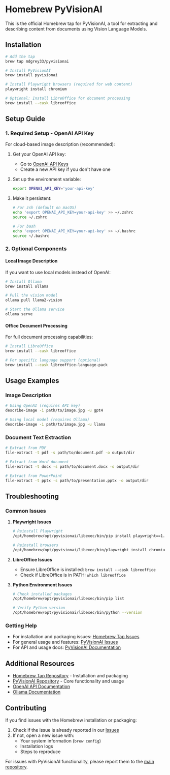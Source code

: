 # Homebrew PyVisionAI

This is the official Homebrew tap for PyVisionAI, a tool for extracting and describing content from documents using Vision Language Models.

## Installation

```bash
# Add the tap
brew tap mdgrey33/pyvisionai

# Install PyVisionAI
brew install pyvisionai

# Install Playwright browsers (required for web content)
playwright install chromium

# Optional: Install LibreOffice for document processing
brew install --cask libreoffice
```

## Setup Guide

### 1. Required Setup - OpenAI API Key

For cloud-based image description (recommended):

1. Get your OpenAI API key:
   - Go to [OpenAI API Keys](https://platform.openai.com/api-keys)
   - Create a new API key if you don't have one
   
2. Set up the environment variable:
   ```bash
   export OPENAI_API_KEY='your-api-key'
   ```

3. Make it persistent:
   ```bash
   # For zsh (default on macOS)
   echo 'export OPENAI_API_KEY=your-api-key' >> ~/.zshrc
   source ~/.zshrc

   # For bash
   echo 'export OPENAI_API_KEY=your-api-key' >> ~/.bashrc
   source ~/.bashrc
   ```

### 2. Optional Components

#### Local Image Description
If you want to use local models instead of OpenAI:
```bash
# Install Ollama
brew install ollama

# Pull the vision model
ollama pull llama2-vision

# Start the Ollama service
ollama serve
```

#### Office Document Processing
For full document processing capabilities:
```bash
# Install LibreOffice
brew install --cask libreoffice

# For specific language support (optional)
brew install --cask libreoffice-language-pack
```

## Usage Examples

### Image Description
```bash
# Using OpenAI (requires API key)
describe-image -i path/to/image.jpg -u gpt4

# Using local model (requires Ollama)
describe-image -i path/to/image.jpg -u llama
```

### Document Text Extraction
```bash
# Extract from PDF
file-extract -t pdf -s path/to/document.pdf -o output/dir

# Extract from Word document
file-extract -t docx -s path/to/document.docx -o output/dir

# Extract from PowerPoint
file-extract -t pptx -s path/to/presentation.pptx -o output/dir
```

## Troubleshooting

### Common Issues

1. **Playwright Issues**
   ```bash
   # Reinstall Playwright
   /opt/homebrew/opt/pyvisionai/libexec/bin/pip install playwright==1.41.0
   
   # Reinstall browsers
   /opt/homebrew/opt/pyvisionai/libexec/bin/playwright install chromium
   ```

2. **LibreOffice Issues**
   - Ensure LibreOffice is installed: `brew install --cask libreoffice`
   - Check if LibreOffice is in PATH: `which libreoffice`

3. **Python Environment Issues**
   ```bash
   # Check installed packages
   /opt/homebrew/opt/pyvisionai/libexec/bin/pip list
   
   # Verify Python version
   /opt/homebrew/opt/pyvisionai/libexec/bin/python --version
   ```

### Getting Help

- For installation and packaging issues: [Homebrew Tap Issues](https://github.com/roland/homebrew-pyvisionai/issues)
- For general usage and features: [PyVisionAI Issues](https://github.com/MDGrey33/pyvisionai/issues)
- For API and usage docs: [PyVisionAI Documentation](https://github.com/MDGrey33/pyvisionai#readme)

## Additional Resources

- [Homebrew Tap Repository](https://github.com/roland/homebrew-pyvisionai) - Installation and packaging
- [PyVisionAI Repository](https://github.com/MDGrey33/pyvisionai) - Core functionality and usage
- [OpenAI API Documentation](https://platform.openai.com/docs/introduction)
- [Ollama Documentation](https://github.com/ollama/ollama)

## Contributing

If you find issues with the Homebrew installation or packaging:
1. Check if the issue is already reported in our [Issues](https://github.com/roland/homebrew-pyvisionai/issues)
2. If not, open a new issue with:
   - Your system information (`brew config`)
   - Installation logs
   - Steps to reproduce

For issues with PyVisionAI functionality, please report them to the [main repository](https://github.com/MDGrey33/pyvisionai/issues).
